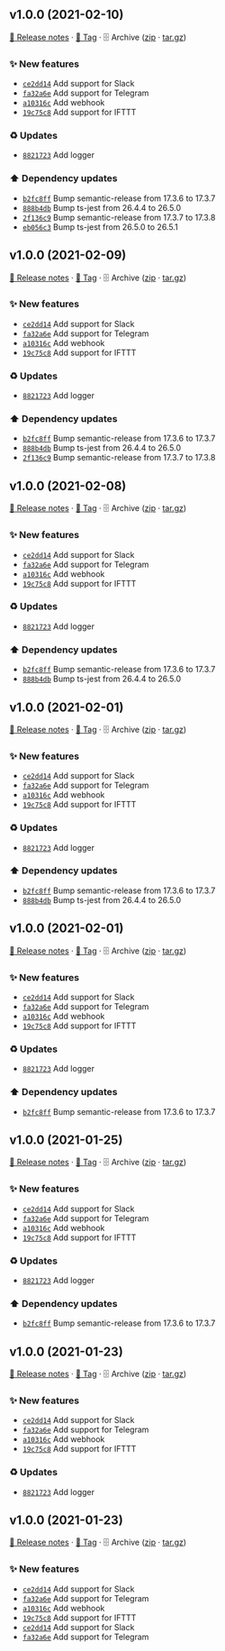 ## v1.0.0 (2021-02-10)

[📝 Release notes](https://github.com/koj-co/errol/releases/tag/v1.0.0) · [🔖 Tag](https://github.com/koj-co/errol/tree/v1.0.0) · 🗄️ Archive ([zip](https://github.com/koj-co/errol/archive/v1.0.0.zip) · [tar.gz](https://github.com/koj-co/errol/archive/v1.0.0.tar.gz))

### ✨ New features

- [`ce2dd14`](https://github.com/koj-co/errol/commit/ce2dd14)  Add support for Slack
- [`fa32a6e`](https://github.com/koj-co/errol/commit/fa32a6e)  Add support for Telegram
- [`a10316c`](https://github.com/koj-co/errol/commit/a10316c)  Add webhook
- [`19c75c8`](https://github.com/koj-co/errol/commit/19c75c8)  Add support for IFTTT

### ♻️ Updates

- [`8821723`](https://github.com/koj-co/errol/commit/8821723)  Add logger

### ⬆️ Dependency updates

- [`b2fc8ff`](https://github.com/koj-co/errol/commit/b2fc8ff)  Bump semantic-release from 17.3.6 to 17.3.7
- [`888b4db`](https://github.com/koj-co/errol/commit/888b4db)  Bump ts-jest from 26.4.4 to 26.5.0
- [`2f136c9`](https://github.com/koj-co/errol/commit/2f136c9)  Bump semantic-release from 17.3.7 to 17.3.8
- [`eb056c3`](https://github.com/koj-co/errol/commit/eb056c3)  Bump ts-jest from 26.5.0 to 26.5.1

## v1.0.0 (2021-02-09)

[📝 Release notes](https://github.com/koj-co/errol/releases/tag/v1.0.0) · [🔖 Tag](https://github.com/koj-co/errol/tree/v1.0.0) · 🗄️ Archive ([zip](https://github.com/koj-co/errol/archive/v1.0.0.zip) · [tar.gz](https://github.com/koj-co/errol/archive/v1.0.0.tar.gz))

### ✨ New features

- [`ce2dd14`](https://github.com/koj-co/errol/commit/ce2dd14)  Add support for Slack
- [`fa32a6e`](https://github.com/koj-co/errol/commit/fa32a6e)  Add support for Telegram
- [`a10316c`](https://github.com/koj-co/errol/commit/a10316c)  Add webhook
- [`19c75c8`](https://github.com/koj-co/errol/commit/19c75c8)  Add support for IFTTT

### ♻️ Updates

- [`8821723`](https://github.com/koj-co/errol/commit/8821723)  Add logger

### ⬆️ Dependency updates

- [`b2fc8ff`](https://github.com/koj-co/errol/commit/b2fc8ff)  Bump semantic-release from 17.3.6 to 17.3.7
- [`888b4db`](https://github.com/koj-co/errol/commit/888b4db)  Bump ts-jest from 26.4.4 to 26.5.0
- [`2f136c9`](https://github.com/koj-co/errol/commit/2f136c9)  Bump semantic-release from 17.3.7 to 17.3.8

## v1.0.0 (2021-02-08)

[📝 Release notes](https://github.com/koj-co/errol/releases/tag/v1.0.0) · [🔖 Tag](https://github.com/koj-co/errol/tree/v1.0.0) · 🗄️ Archive ([zip](https://github.com/koj-co/errol/archive/v1.0.0.zip) · [tar.gz](https://github.com/koj-co/errol/archive/v1.0.0.tar.gz))

### ✨ New features

- [`ce2dd14`](https://github.com/koj-co/errol/commit/ce2dd14)  Add support for Slack
- [`fa32a6e`](https://github.com/koj-co/errol/commit/fa32a6e)  Add support for Telegram
- [`a10316c`](https://github.com/koj-co/errol/commit/a10316c)  Add webhook
- [`19c75c8`](https://github.com/koj-co/errol/commit/19c75c8)  Add support for IFTTT

### ♻️ Updates

- [`8821723`](https://github.com/koj-co/errol/commit/8821723)  Add logger

### ⬆️ Dependency updates

- [`b2fc8ff`](https://github.com/koj-co/errol/commit/b2fc8ff)  Bump semantic-release from 17.3.6 to 17.3.7
- [`888b4db`](https://github.com/koj-co/errol/commit/888b4db)  Bump ts-jest from 26.4.4 to 26.5.0

## v1.0.0 (2021-02-01)

[📝 Release notes](https://github.com/koj-co/errol/releases/tag/v1.0.0) · [🔖 Tag](https://github.com/koj-co/errol/tree/v1.0.0) · 🗄️ Archive ([zip](https://github.com/koj-co/errol/archive/v1.0.0.zip) · [tar.gz](https://github.com/koj-co/errol/archive/v1.0.0.tar.gz))

### ✨ New features

- [`ce2dd14`](https://github.com/koj-co/errol/commit/ce2dd14)  Add support for Slack
- [`fa32a6e`](https://github.com/koj-co/errol/commit/fa32a6e)  Add support for Telegram
- [`a10316c`](https://github.com/koj-co/errol/commit/a10316c)  Add webhook
- [`19c75c8`](https://github.com/koj-co/errol/commit/19c75c8)  Add support for IFTTT

### ♻️ Updates

- [`8821723`](https://github.com/koj-co/errol/commit/8821723)  Add logger

### ⬆️ Dependency updates

- [`b2fc8ff`](https://github.com/koj-co/errol/commit/b2fc8ff)  Bump semantic-release from 17.3.6 to 17.3.7
- [`888b4db`](https://github.com/koj-co/errol/commit/888b4db)  Bump ts-jest from 26.4.4 to 26.5.0

## v1.0.0 (2021-02-01)

[📝 Release notes](https://github.com/koj-co/errol/releases/tag/v1.0.0) · [🔖 Tag](https://github.com/koj-co/errol/tree/v1.0.0) · 🗄️ Archive ([zip](https://github.com/koj-co/errol/archive/v1.0.0.zip) · [tar.gz](https://github.com/koj-co/errol/archive/v1.0.0.tar.gz))

### ✨ New features

- [`ce2dd14`](https://github.com/koj-co/errol/commit/ce2dd14)  Add support for Slack
- [`fa32a6e`](https://github.com/koj-co/errol/commit/fa32a6e)  Add support for Telegram
- [`a10316c`](https://github.com/koj-co/errol/commit/a10316c)  Add webhook
- [`19c75c8`](https://github.com/koj-co/errol/commit/19c75c8)  Add support for IFTTT

### ♻️ Updates

- [`8821723`](https://github.com/koj-co/errol/commit/8821723)  Add logger

### ⬆️ Dependency updates

- [`b2fc8ff`](https://github.com/koj-co/errol/commit/b2fc8ff)  Bump semantic-release from 17.3.6 to 17.3.7

## v1.0.0 (2021-01-25)

[📝 Release notes](https://github.com/koj-co/errol/releases/tag/v1.0.0) · [🔖 Tag](https://github.com/koj-co/errol/tree/v1.0.0) · 🗄️ Archive ([zip](https://github.com/koj-co/errol/archive/v1.0.0.zip) · [tar.gz](https://github.com/koj-co/errol/archive/v1.0.0.tar.gz))

### ✨ New features

- [`ce2dd14`](https://github.com/koj-co/errol/commit/ce2dd14)  Add support for Slack
- [`fa32a6e`](https://github.com/koj-co/errol/commit/fa32a6e)  Add support for Telegram
- [`a10316c`](https://github.com/koj-co/errol/commit/a10316c)  Add webhook
- [`19c75c8`](https://github.com/koj-co/errol/commit/19c75c8)  Add support for IFTTT

### ♻️ Updates

- [`8821723`](https://github.com/koj-co/errol/commit/8821723)  Add logger

### ⬆️ Dependency updates

- [`b2fc8ff`](https://github.com/koj-co/errol/commit/b2fc8ff)  Bump semantic-release from 17.3.6 to 17.3.7

## v1.0.0 (2021-01-23)

[📝 Release notes](https://github.com/koj-co/errol/releases/tag/v1.0.0) · [🔖 Tag](https://github.com/koj-co/errol/tree/v1.0.0) · 🗄️ Archive ([zip](https://github.com/koj-co/errol/archive/v1.0.0.zip) · [tar.gz](https://github.com/koj-co/errol/archive/v1.0.0.tar.gz))

### ✨ New features

- [`ce2dd14`](https://github.com/koj-co/errol/commit/ce2dd14)  Add support for Slack
- [`fa32a6e`](https://github.com/koj-co/errol/commit/fa32a6e)  Add support for Telegram
- [`a10316c`](https://github.com/koj-co/errol/commit/a10316c)  Add webhook
- [`19c75c8`](https://github.com/koj-co/errol/commit/19c75c8)  Add support for IFTTT

### ♻️ Updates

- [`8821723`](https://github.com/koj-co/errol/commit/8821723)  Add logger

## v1.0.0 (2021-01-23)

[📝 Release notes](https://github.com/koj-co/errol/releases/tag/v1.0.0) · [🔖 Tag](https://github.com/koj-co/errol/tree/v1.0.0) · 🗄️ Archive ([zip](https://github.com/koj-co/errol/archive/v1.0.0.zip) · [tar.gz](https://github.com/koj-co/errol/archive/v1.0.0.tar.gz))

### ✨ New features

- [`ce2dd14`](https://github.com/koj-co/errol/commit/ce2dd14) Add support for Slack
- [`fa32a6e`](https://github.com/koj-co/errol/commit/fa32a6e) Add support for Telegram
- [`a10316c`](https://github.com/koj-co/errol/commit/a10316c) Add webhook
- [`19c75c8`](https://github.com/koj-co/errol/commit/19c75c8) Add support for IFTTT
- [`ce2dd14`](https://github.com/koj-co/errol/commit/ce2dd14) Add support for Slack
- [`fa32a6e`](https://github.com/koj-co/errol/commit/fa32a6e) Add support for Telegram
